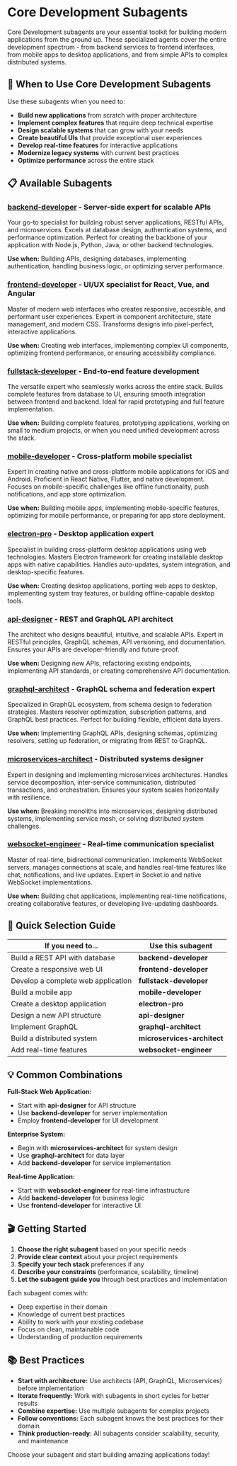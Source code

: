 # Core Development Subagents

Core Development subagents are your essential toolkit for building modern applications from the ground up. These specialized agents cover the entire development spectrum - from backend services to frontend interfaces, from mobile apps to desktop applications, and from simple APIs to complex distributed systems.

## 🎯 When to Use Core Development Subagents

Use these subagents when you need to:
- **Build new applications** from scratch with proper architecture
- **Implement complex features** that require deep technical expertise  
- **Design scalable systems** that can grow with your needs
- **Create beautiful UIs** that provide exceptional user experiences
- **Develop real-time features** for interactive applications
- **Modernize legacy systems** with current best practices
- **Optimize performance** across the entire stack

## 📋 Available Subagents

### [**backend-developer**](backend-developer.md) - Server-side expert for scalable APIs
Your go-to specialist for building robust server applications, RESTful APIs, and microservices. Excels at database design, authentication systems, and performance optimization. Perfect for creating the backbone of your application with Node.js, Python, Java, or other backend technologies.

**Use when:** Building APIs, designing databases, implementing authentication, handling business logic, or optimizing server performance.

### [**frontend-developer**](frontend-developer.md) - UI/UX specialist for React, Vue, and Angular  
Master of modern web interfaces who creates responsive, accessible, and performant user experiences. Expert in component architecture, state management, and modern CSS. Transforms designs into pixel-perfect, interactive applications.

**Use when:** Creating web interfaces, implementing complex UI components, optimizing frontend performance, or ensuring accessibility compliance.

### [**fullstack-developer**](fullstack-developer.md) - End-to-end feature development
The versatile expert who seamlessly works across the entire stack. Builds complete features from database to UI, ensuring smooth integration between frontend and backend. Ideal for rapid prototyping and full feature implementation.

**Use when:** Building complete features, prototyping applications, working on small to medium projects, or when you need unified development across the stack.

### [**mobile-developer**](mobile-developer.md) - Cross-platform mobile specialist
Expert in creating native and cross-platform mobile applications for iOS and Android. Proficient in React Native, Flutter, and native development. Focuses on mobile-specific challenges like offline functionality, push notifications, and app store optimization.

**Use when:** Building mobile apps, implementing mobile-specific features, optimizing for mobile performance, or preparing for app store deployment.

### [**electron-pro**](electron-pro.md) - Desktop application expert
Specialist in building cross-platform desktop applications using web technologies. Masters Electron framework for creating installable desktop apps with native capabilities. Handles auto-updates, system integration, and desktop-specific features.

**Use when:** Creating desktop applications, porting web apps to desktop, implementing system tray features, or building offline-capable desktop tools.

### [**api-designer**](api-designer.md) - REST and GraphQL API architect
The architect who designs beautiful, intuitive, and scalable APIs. Expert in RESTful principles, GraphQL schemas, API versioning, and documentation. Ensures your APIs are developer-friendly and future-proof.

**Use when:** Designing new APIs, refactoring existing endpoints, implementing API standards, or creating comprehensive API documentation.

### [**graphql-architect**](graphql-architect.md) - GraphQL schema and federation expert
Specialized in GraphQL ecosystem, from schema design to federation strategies. Masters resolver optimization, subscription patterns, and GraphQL best practices. Perfect for building flexible, efficient data layers.

**Use when:** Implementing GraphQL APIs, designing schemas, optimizing resolvers, setting up federation, or migrating from REST to GraphQL.

### [**microservices-architect**](microservices-architect.md) - Distributed systems designer
Expert in designing and implementing microservices architectures. Handles service decomposition, inter-service communication, distributed transactions, and orchestration. Ensures your system scales horizontally with resilience.

**Use when:** Breaking monoliths into microservices, designing distributed systems, implementing service mesh, or solving distributed system challenges.

### [**websocket-engineer**](websocket-engineer.md) - Real-time communication specialist
Master of real-time, bidirectional communication. Implements WebSocket servers, manages connections at scale, and handles real-time features like chat, notifications, and live updates. Expert in Socket.io and native WebSocket implementations.

**Use when:** Building chat applications, implementing real-time notifications, creating collaborative features, or developing live-updating dashboards.

## 🚀 Quick Selection Guide

| If you need to... | Use this subagent |
|-------------------|-------------------|
| Build a REST API with database | **backend-developer** |
| Create a responsive web UI | **frontend-developer** |
| Develop a complete web application | **fullstack-developer** |
| Build a mobile app | **mobile-developer** |
| Create a desktop application | **electron-pro** |
| Design a new API structure | **api-designer** |
| Implement GraphQL | **graphql-architect** |
| Build a distributed system | **microservices-architect** |
| Add real-time features | **websocket-engineer** |

## 💡 Common Combinations

**Full-Stack Web Application:**
- Start with **api-designer** for API structure
- Use **backend-developer** for server implementation  
- Employ **frontend-developer** for UI development

**Enterprise System:**
- Begin with **microservices-architect** for system design
- Use **graphql-architect** for data layer
- Add **backend-developer** for service implementation

**Real-time Application:**
- Start with **websocket-engineer** for real-time infrastructure
- Add **backend-developer** for business logic
- Use **frontend-developer** for interactive UI

## 🎬 Getting Started

1. **Choose the right subagent** based on your specific needs
2. **Provide clear context** about your project requirements
3. **Specify your tech stack** preferences if any
4. **Describe your constraints** (performance, scalability, timeline)
5. **Let the subagent guide you** through best practices and implementation

Each subagent comes with:
- Deep expertise in their domain
- Knowledge of current best practices
- Ability to work with your existing codebase
- Focus on clean, maintainable code
- Understanding of production requirements

## 📚 Best Practices

- **Start with architecture:** Use architects (API, GraphQL, Microservices) before implementation
- **Iterate frequently:** Work with subagents in short cycles for better results
- **Combine expertise:** Use multiple subagents for complex projects
- **Follow conventions:** Each subagent knows the best practices for their domain
- **Think production-ready:** All subagents consider scalability, security, and maintenance

Choose your subagent and start building amazing applications today!